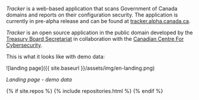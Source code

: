 *Tracker* is a web-based application that scans Government of Canada domains and reports on their configuration security. The application is currently in pre-alpha release and can be found at [tracker.alpha.canada.ca](https://tracker.alpha.canada.ca). 

*Tracker* is an open source application in the public domain developed by the [Treasury Board Secretariat](https://www.tbs-sct.gc.ca/) in collaboration with the [Canadian Centre For Cybersecurity](https://www.cyber.gc.ca).

This is what it looks like with demo data:

![landing page]({{ site.baseurl }}/assets/img/en-landing.png)

*Landing page - demo data*

{% if site.repos %}
  {% include repositories.html %}
{% endif %}

